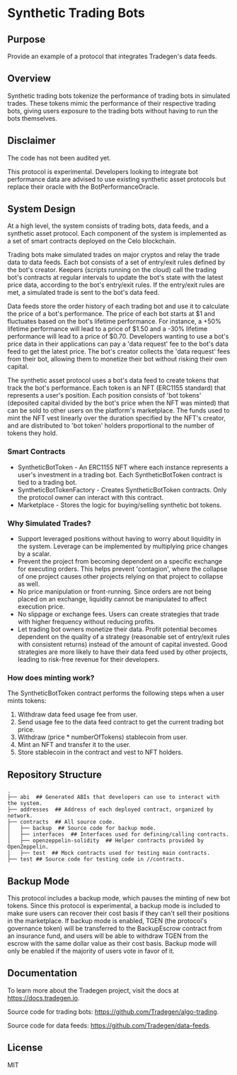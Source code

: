 # Synthetic Trading Bots

## Purpose

Provide an example of a protocol that integrates Tradegen's data feeds.

## Overview

Synthetic trading bots tokenize the performance of trading bots in simulated trades. These tokens mimic the performance of their respective trading bots, giving users exposure to the trading bots without having to run the bots themselves.

## Disclaimer

The code has not been audited yet.

This protocol is experimental. Developers looking to integrate bot performance data are advised to use existing synthetic asset protocols but replace their oracle with the BotPerformanceOracle.

## System Design

At a high level, the system consists of trading bots, data feeds, and a synthetic asset protocol. Each component of the system is implemented as a set of smart contracts deployed on the Celo blockchain.

Trading bots make simulated trades on major cryptos and relay the trade data to data feeds. Each bot consists of a set of entry/exit rules defined by the bot's creator. Keepers (scripts running on the cloud) call the trading bot's contracts at regular intervals to update the bot's state with the latest price data, according to the bot's entry/exit rules. If the entry/exit rules are met, a simulated trade is sent to the bot's data feed.

Data feeds store the order history of each trading bot and use it to calculate the price of a bot's performance. The price of each bot starts at $1 and fluctuates based on the bot's lifetime performance. For instance, a +50% lifetime performance will lead to a price of $1.50 and a -30% lifetime performance will lead to a price of $0.70. Developers wanting to use a bot's price data in their applications can pay a 'data request' fee to the bot's data feed to get the latest price. The bot's creator collects the 'data request' fees from their bot, allowing them to monetize their bot without risking their own capital.

The synthetic asset protocol uses a bot's data feed to create tokens that track the bot's performance. Each token is an NFT (ERC1155 standard) that represents a user's position. Each position consists of 'bot tokens' (deposited capital divided by the bot's price when the NFT was minted) that can be sold to other users on the platform's marketplace. The funds used to mint the NFT vest linearly over the duration specified by the NFT's creator, and are distributed to 'bot token' holders proportional to the number of tokens they hold.

### Smart Contracts

* SyntheticBotToken - An ERC1155 NFT where each instance represents a user's investment in a trading bot. Each SyntheticBotToken contract is tied to a trading bot.
* SyntheticBotTokenFactory - Creates SyntheticBotToken contracts. Only the protocol owner can interact with this contract.
* Marketplace - Stores the logic for buying/selling synthetic bot tokens.

### Why Simulated Trades?

* Support leveraged positions without having to worry about liquidity in the system. Leverage can be implemented by multiplying price changes by a scalar.
* Prevent the project from becoming dependent on a specific exchange for executing orders. This helps prevent 'contagion', where the collapse of one project causes other projects relying on that project to collapse as well. 
* No price manipulation or front-running. Since orders are not being placed on an exchange, liquidity cannot be manipulated to affect execution price.
* No slippage or exchange fees. Users can create strategies that trade with higher frequency without reducing profits.  
* Let trading bot owners monetize their data. Profit potential becomes dependent on the quality of a strategy (reasonable set of entry/exit rules with consistent returns) instead of the amount of capital invested. Good strategies are more likely to have their data feed used by other projects, leading to risk-free revenue for their developers.

### How does minting work?

The SyntheticBotToken contract performs the following steps when a user mints tokens:

1. Withdraw data feed usage fee from user.
1. Send usage fee to the data feed contract to get the current trading bot price.
1. Withdraw (price * numberOfTokens) stablecoin from user.
1. Mint an NFT and transfer it to the user.
1. Store stablecoin in the contract and vest to NFT holders.

## Repository Structure

```
.
├── abi  ## Generated ABIs that developers can use to interact with the system.
├── addresses  ## Address of each deployed contract, organized by network.
├── contracts  ## All source code.
│   ├── backup  ## Source code for backup mode.
│   ├── interfaces  ## Interfaces used for defining/calling contracts.
│   ├── openzeppelin-solidity  ## Helper contracts provided by OpenZeppelin.
│   ├── test  ## Mock contracts used for testing main contracts.
├── test ## Source code for testing code in //contracts.
```

## Backup Mode

This protocol includes a backup mode, which pauses the minting of new bot tokens. Since this protocol is experimental, a backup mode is included to make sure users can recover their cost basis if they can't sell their positions in the marketplace. If backup mode is enabled, TGEN (the protocol's governance token) will be transferred to the BackupEscrow contract from an insurance fund, and users will be able to withdraw TGEN from the escrow with the same dollar value as their cost basis. Backup mode will only be enabled if the majority of users vote in favor of it.

## Documentation

To learn more about the Tradegen project, visit the docs at https://docs.tradegen.io.

Source code for trading bots: https://github.com/Tradegen/algo-trading.

Source code for data feeds: https://github.com/Tradegen/data-feeds.

## License

MIT
